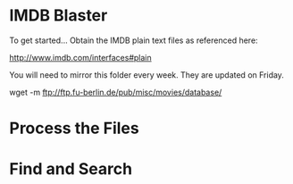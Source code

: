 # IMDB Blaster

To get started... Obtain the IMDB plain text files as referenced here:

http://www.imdb.com/interfaces#plain

You will need to mirror this folder every week.  They are updated on Friday.

wget -m ftp://ftp.fu-berlin.de/pub/misc/movies/database/

# Process the Files


# Find and Search





